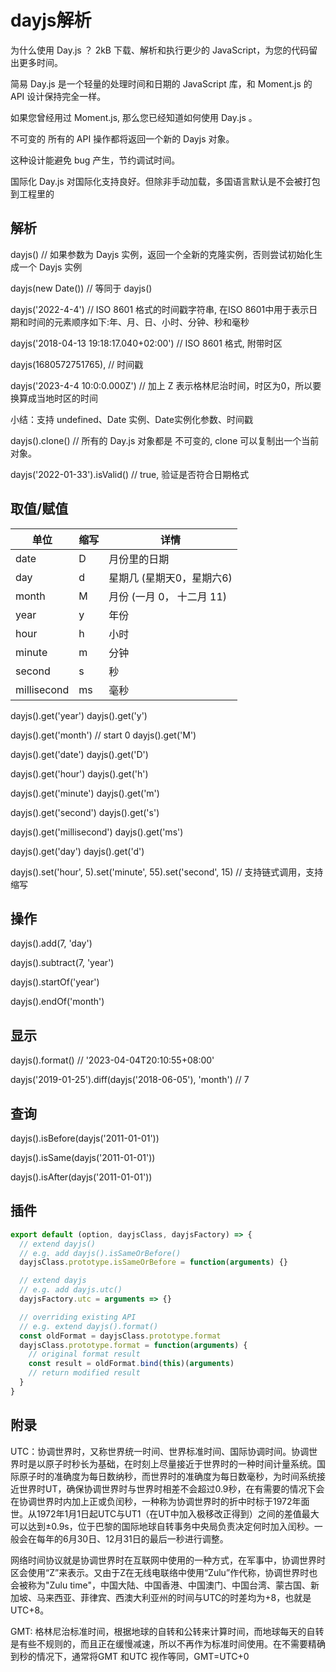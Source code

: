 # dayjs解析

为什么使用 Day.js ？
2kB
下载、解析和执行更少的 JavaScript，为您的代码留出更多时间。

简易
Day.js 是一个轻量的处理时间和日期的 JavaScript 库，和 Moment.js 的 API 设计保持完全一样。

如果您曾经用过 Moment.js, 那么您已经知道如何使用 Day.js 。

不可变的
所有的 API 操作都将返回一个新的 Dayjs 对象。

这种设计能避免 bug 产生，节约调试时间。

国际化
Day.js 对国际化支持良好。但除非手动加载，多国语言默认是不会被打包到工程里的

## 解析

dayjs() // 如果参数为 Dayjs 实例，返回一个全新的克隆实例，否则尝试初始化生成一个 Dayjs 实例

dayjs(new Date()) // 等同于 dayjs()

dayjs('2022-4-4')  // ISO 8601 格式的时间戳字符串, 在ISO 8601中用于表示日期和时间的元素顺序如下:年、月、日、小时、分钟、秒和毫秒

dayjs('2018-04-13 19:18:17.040+02:00') // ISO 8601 格式, 附带时区

dayjs(1680572751765),  // 时间戳

dayjs('2023-4-4 10:0:0.000Z') // 加上 Z 表示格林尼治时间，时区为0，所以要换算成当地时区的时间

小结：支持 undefined、Date 实例、Date实例化参数、时间戳

dayjs().clone() // 所有的 Day.js 对象都是 不可变的, clone 可以复制出一个当前对象。

dayjs('2022-01-33').isValid() // true, 验证是否符合日期格式

## 取值/赋值

| 单位  | 缩写  | 详情  | 
|---|---|---|
| date  | D  | 月份里的日期  | 
| day  | d  | 星期几 (星期天0，星期六6)  |  
| month  | M  | 月份 (一月 0， 十二月 11)  |   
| year  | y  | 年份  |   
| hour  | h  | 小时  |   
| minute  | m  | 分钟  |   
| second  | s  | 秒  |   
| millisecond  | ms  | 毫秒  |   

dayjs().get('year') 
dayjs().get('y') 

dayjs().get('month') // start 0
dayjs().get('M')

dayjs().get('date')
dayjs().get('D')

dayjs().get('hour')
dayjs().get('h')

dayjs().get('minute')
dayjs().get('m')

dayjs().get('second')
dayjs().get('s')

dayjs().get('millisecond')
dayjs().get('ms')

dayjs().get('day')
dayjs().get('d')

dayjs().set('hour', 5).set('minute', 55).set('second', 15) // 支持链式调用，支持缩写

## 操作

dayjs().add(7, 'day')

dayjs().subtract(7, 'year')

dayjs().startOf('year')

dayjs().endOf('month')

## 显示

dayjs().format() // '2023-04-04T20:10:55+08:00'

dayjs('2019-01-25').diff(dayjs('2018-06-05'), 'month') // 7

## 查询

dayjs().isBefore(dayjs('2011-01-01')) 

dayjs().isSame(dayjs('2011-01-01')) 

dayjs().isAfter(dayjs('2011-01-01'))

## 插件

``` js
export default (option, dayjsClass, dayjsFactory) => {
  // extend dayjs()
  // e.g. add dayjs().isSameOrBefore()
  dayjsClass.prototype.isSameOrBefore = function(arguments) {}

  // extend dayjs
  // e.g. add dayjs.utc()
  dayjsFactory.utc = arguments => {}

  // overriding existing API
  // e.g. extend dayjs().format()
  const oldFormat = dayjsClass.prototype.format
  dayjsClass.prototype.format = function(arguments) {
    // original format result
    const result = oldFormat.bind(this)(arguments)
    // return modified result
  }
}
```

## 附录

UTC：协调世界时，又称世界统一时间、世界标准时间、国际协调时间。协调世界时是以原子时秒长为基础，在时刻上尽量接近于世界时的一种时间计量系统。国际原子时的准确度为每日数纳秒，而世界时的准确度为每日数毫秒，为时间系统接近世界时UT，确保协调世界时与世界时相差不会超过0.9秒，在有需要的情况下会在协调世界时内加上正或负闰秒，一种称为协调世界时的折中时标于1972年面世。从1972年1月1日起UTC与UT1（在UT中加入极移改正得到）之间的差值最大可以达到±0.9s，位于巴黎的国际地球自转事务中央局负责决定何时加入闰秒。一般会在每年的6月30日、12月31日的最后一秒进行调整。

网络时间协议就是协调世界时在互联网中使用的一种方式，在军事中，协调世界时区会使用“Z”来表示。又由于Z在无线电联络中使用“Zulu”作代称，协调世界时也会被称为"Zulu time"，中国大陆、中国香港、中国澳门、中国台湾、蒙古国、新加坡、马来西亚、菲律宾、西澳大利亚州的时间与UTC的时差均为+8，也就是UTC+8。

GMT: 格林尼治标准时间，根据地球的自转和公转来计算时间，而地球每天的自转是有些不规则的，而且正在缓慢减速，所以不再作为标准时间使用。在不需要精确到秒的情况下，通常将GMT 和UTC 视作等同，GMT=UTC+0

